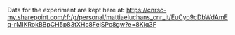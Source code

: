 Data for the experiment are kept here at: https://cnrsc-my.sharepoint.com/:f:/g/personal/mattiaeluchans_cnr_it/EuCyo9cDbWdAmEq-rMIKRokBBpCH5p83tXHc8FejSPc8gw?e=8Kiq3F
